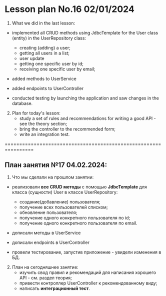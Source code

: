 # Lesson plan No.16 02/01/2024

1. What we did in the last lesson:
- implemented all CRUD methods using JdbcTemplate for the User class (entity) in the UserRepository class:
    - creating (adding) a user;
    - getting all users in a list;
    - user update
    - getting one specific user by id;
    - receiving one specific user by email;

- added methods to UserService
- added endpoints to UserController
- conducted testing by launching the application and saw changes in the database.

2. Plan for today's lesson:
    - study a set of rules and recommendations for writing a good API - see the theory section;
    - bring the controller to the recommended form;
    - write an integration test.

================================================================

## План занятия №17 04.02.2024:

1. Что мы сделали на прошлом занятии:
- реализовали **все CRUD методы** с помощью **JdbcTemplate** для класса (сущности) User в классе UserRepository:
  - создание(добавление) пользователя;
  - получение всех пользователей списком;
  - обновление пользователя;
  - получение одного конкретного пользователя по id;
  - получение одного конкретного пользователя по email.

- дописали методы в UserService
- дописали endpoints в UserController
- провели тестирование, запустив приложение - увидели изменения в БД.

2. План на сегодняшнее занятие:
   - изучить свод правил и рекомендаций для написания хорошего API - см. раздел теория;
   - привести контроллер UserController к рекомендованному виду;
   - написать **интеграционный тест**.







